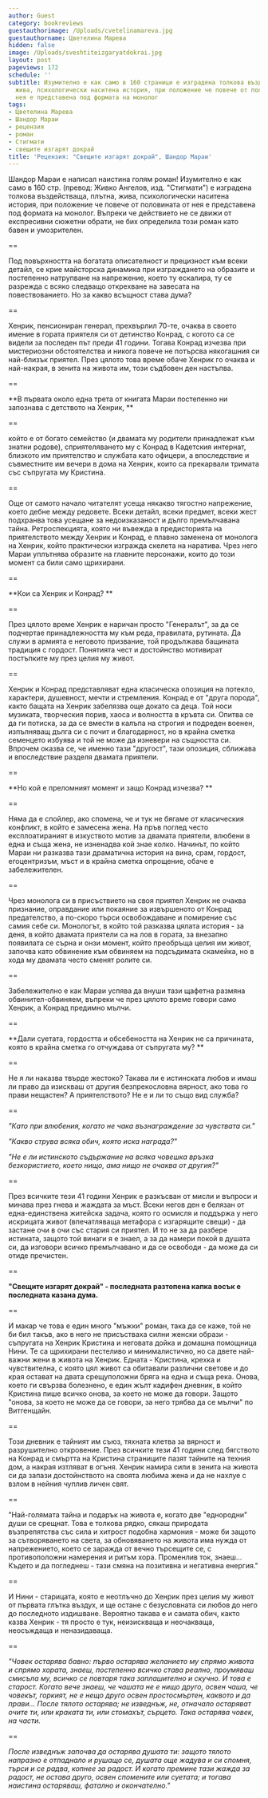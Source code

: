 ```yaml
---
author: Guest
category: bookreviews
guestauthorimage: /Uploads/cvetelinamareva.jpg
guestauthorname: Цветелина Марева
hidden: false
image: /Uploads/sveshtiteizgaryatdokrai.jpg
layout: post
pageviews: 172
schedule: ''
subtitle: Изумително е как само в 160 страници е изградена толкова въздействаща, плътна,
  жива, психологически наситена история, при положение че повече от половината от
  нея е представена под формата на монолог
tags:
- Цветелина Марева
- Шандор Мараи
- рецензия
- роман
- Стигмати
- свещите изгарят докрай
title: 'Рецензия: "Свещите изгарят докрай", Шандор Мараи'
---
```


Шандор Мараи е написал наистина голям роман! Изумително е как само в 160 стр. (превод: Живко Ангелов, изд. "Стигмати") е изградена толкова въздействаща, плътна, жива, психологически наситена история, при положение че повече от половината от нея е представена под формата на монолог. Въпреки че действието не се движи от експресивни сюжетни обрати, не бих определила този роман като бавен и умозрителен.

\==

Под повърхността на богатата описателност и прецизност към всеки детайл, се крие майсторска динамика при изграждането на образите и постепенно натрупване на напрежение, което ту ескалира, ту се разрежда с всяко следващо открехване на завесата на повествованието. Но за какво всъщност става дума?

\==

Хенрик, пенсиониран генерал, прехвърлил 70-те, очаква в своето имение в гората приятеля си от детинство Конрад, с когото са се видели за последен път преди 41 години. Тогава Конрад изчезва при мистериозни обстоятелства и никога повече не потърсва някогашния си най-близък приятел. През цялото това време обаче Хенрик го очаква и най-накрая, в зенита на живота им, този съдбовен ден настъпва.

\==

**В първата около една трета от книгата Мараи постепенно ни запознава с детството на Хенрик, **

\==

който е от богато семейство (и двамата му родители принадлежат към знатни родове), сприятеляването му с Конрад в Кадетския интернат, близкото им приятелство и службата като офицери, а впоследствие и съвместните им вечери в дома на Хенрик, които са прекарвали тримата със съпругата му Кристина.

\==

Още от самото начало читателят усеща някакво тягостно напрежение, което дебне между редовете. Всеки детайл, всеки предмет, всеки жест подхранва това усещане за недоизказаност и дълго премълчавана тайна. Ретроспекцията, която ни въвежда в предисторията на приятелството между Хенрик и Конрад, е плавно заменена от монолога на Хенрик, който практически изгражда скелета на наратива. Чрез него Мараи уплътнява образите на главните персонажи, които до този момент са били само щрихирани.

\==

**Кои са Хенрик и Конрад? **

\==

През цялото време Хенрик е наричан просто "Генералът", за да се подчертае принадлежността му към реда, правилата, рутината. Да служи в армията е неговото призвание, той продължава бащината традиция с гордост. Понятията чест и достойнство мотивират постъпките му през целия му живот. 

\==

Хенрик и Конрад представляват една класическа опозиция на потекло, характери, душевност, мечти и стремления. Конрад е от "друга порода", както бащата на Хенрик забелязва още докато са деца. Той носи музиката, творческия порив, хаоса и волността в кръвта си. Опитва се да ги потиска, за да се вмести в калъпа на строгия и подреден военен, изпълняващ дълга си с почит и благодарност, но в крайна сметка семенцето избуява и той не може да изневери на същността си. Впрочем оказва се, че именно тази "другост", тази опозиция, сближава и впоследствие разделя двамата приятели.

\==

**Но кой е преломният момент и защо Конрад изчезва? **

\==

Няма да е спойлер, ако спомена, че и тук не бягаме от класическия конфликт, в който е замесена жена. На пръв поглед често експлоатираният в изкуството мотив за двамата приятели, влюбени в една и съща жена, не изненадва кой знае колко. Начинът, по който Мараи ни разказва тази драматична история на вина, срам, гордост, егоцентризъм, мъст и в крайна сметка опрощение, обаче е забележителен.

\==

Чрез монолога си в присъствието на своя приятел Хенрик не очаква признание, оправдание или покаяние за извършеното от Конрад предателство, а по-скоро търси освобождаване и помирение със самия себе си. Монологът, в който той разказва цялата история - за деня, в който двамата приятели са на лов в гората, за внезапно появилата се сърна и онзи момент, който преобръща целия им живот, започва като обвинение към обвиняем на подсъдимата скамейка, но в хода му двамата често сменят ролите си.

\==

Забележително е как Мараи успява да внуши тази щафетна размяна обвинител-обвиняем, въпреки че през цялото време говори само Хенрик, а Конрад предимно мълчи.

\==

**Дали суетата, гордостта и обсебеността на Хенрик не са причината, която в крайна сметка го отчуждава от съпругата му? **

\==

Не я ли наказва твърде жестоко? Такава ли е истинската любов и имаш ли право да изискваш от другия безпрекословна вярност, ако това го прави нещастен? А приятелството? Не е и ли то също вид служба?

\==

_"Като при влюбения, когато не чака възнаграждение за чувствата си."_

_"Какво струва всяка обич, която иска награда?"_

_"Не е ли истинското съдържание на всяка човешка връзка безкористието, което нищо, ама нищо не очаква от другия?"_

\==

През всичките тези 41 години Хенрик е разкъсван от мисли и въпроси и минава през гнева и жаждата за мъст. Всеки негов ден е белязан от една-единствена житейска задача, която го осмисля и поддържа у него искрицата живот (впечатляваща метафора с изгарящите свещи) - да застане очи в очи със стария си приятел. И то не за да разбере истината, защото той винаги я е знаел, а за да намери покой в душата си, да изговори всичко премълчавано и да се освободи - да може да си отиде пречистен.

\==

**"Свещите изгарят докрай" - последната разтопена капка восък е последната казана дума.**

\==

И макар че това е един много "мъжки" роман, така да се каже, той не би бил такъв, ако в него не присъстваха силни женски образи - съпругата на Хенрик Кристина и неговата дойка и домашна помощница Нини. Те са щрихирани пестеливо и минималистично, но са двете най-важни жени в живота на Хенрик. Едната - Кристина, крехка и чувствителна, с която цял живот са обитавали различни светове и до края остават на двата срещуположни бряга на една и съща река. Онова, което ги свързва болезнено, е един жълт кадифен дневник, в който Кристина пише всичко онова, за което не може да говори. Защото "онова, за което не може да се говори, за него трябва да се мълчи" по Витгенщайн.

\==

Този дневник е тайният им съюз, тяхната клетва за вярност и разрушително откровение. През всичките тези 41 години след бягството на Конрад и смъртта на Кристина страниците пазят тайните на техния дом, а накрая изтляват в огъня. Хенрик намира сили в зенита на живота си да запази достойнството на своята любима жена и да не нахлуе с взлом в нейния чуплив личен свят.

\==

"Най-голямата тайна и подарък на живота е, когато две "еднородни" души се срещнат. Това е толкова рядко, сякаш природата възпрепятства със сила и хитрост подобна хармония - може би защото за сътворяването на света, за обновяването на живота има нужда от напрежението, което се заражда от вечно търсещите се, с противоположни намерения и ритъм хора. Променлив ток, знаеш... Където и да погледнеш - тази смяна на позитивна и негативна енергия."

\==

И Нини - старицата, която е неотлъчно до Хенрик през целия му живот от първата глътка въздух, и ще остане с безусловната си любов до него до последното издишване. Вероятно такава е и самата обич, както казва Хенрик - тя просто е тук, неизискваща и неочакваща, неосъждаща и неназидаваща.

\==

_"Човек остарява бавно: първо остарява желанието му спрямо живота и спрямо хората, знаеш, постепенно всичко става реално, проумяваш смисъла му, всичко се повтаря така заплашително и скучно. И това е старост. Когато вече знаеш, че чашата не е нищо друго, освен чаша, че човекът, горкият, не е нещо друго освен простосмъртен, каквото и да прави... После тялото остарява; не изведнъж, не, отначало остаряват очите ти, или краката ти, или стомахът, сърцето. Така остарява човек, на части._

\==

_После изведнъж започва да остарява душата ти: защото тялото напразно е отпаднало и рушащо се, душата още жадува и си спомня, търси и се радва, копнее за радост. И когато премине тази жажда за радост, не остава друго, освен спомените или суетата; и тогава наистина остаряваш, фатално и окончателно."_